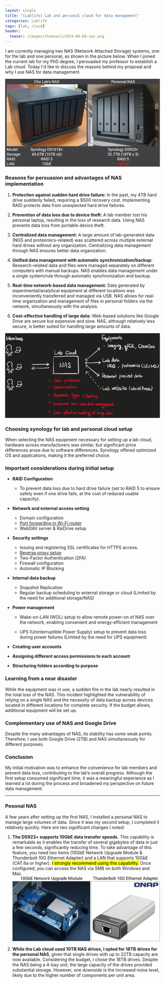 ```yaml
---
layout: single
title: "[Lablife] Lab and personal cloud for data management"
categories: Lablife
tags: [lab, cloud]
header:
  teaser: /images/thumnail/2024-08-04-nas.png
---
```


I am currently managing two NAS (Network Attached Storage) systems, one for the lab and one personal, as shown in the picture below. When I joined the current lab for my PhD degree, I persuaded my professor to establish a Lab cloud. Today I'd like to discuss the reasons behind my proposal and why I use NAS for data management.

![240803_NAS.jpg](../../images/2024-08-04-nas/c223728bec3695fd122b3534216e6d035c59623d.jpg)

### Reasons for persuasion and advantages of NAS implementation

1. **Protection against sudden hard drive failure:**
   In the past, my 4TB hard drive suddenly failed, requiring a $500 recovery cost. Implementing RAID protects data from unexpected hard drive failures.

2. **Prevention of data loss due to device theft:**
   A lab member lost his personal laptop, resulting in the loss of research data. Using NAS prevents data loss from portable device theft.

3. **Centralized data management:**
   A large amount of lab-generated data (NGS and proteomics-related) was scattered across multiple external hard drives without any organization. Centralizing data management through NAS ensures better data organization.

4. **Unified data management with automatic synchronization/backup:**
   Research-related data and files were managed separately on different computers with manual backups. NAS enables data management under a single system/rule through automatic synchronization and backup.

5. **Real-time network-based data management:**
   Data generated by experimental/analytical equipment at different locations was inconveniently transferred and managed via USB. NAS allows for real-time organization and management of files in personal folders via the network, simultaneously with the analysis.

6. **Cost-effective handling of large data:**
   Web-based solutions like Google Drive are secure but expensive and slow. NAS, although relatively less secure, is better suited for handling large amounts of data.

![](../../images/2024-08-04-nas/2024-08-05-00-19-17-image.png) 

### Choosing synology for lab and personal cloud setup

When selecting the NAS equipment necessary for setting up a lab cloud, hardware across manufacturers was similar, but significant price differences arose due to software differences. Synology offered optimized OS and applications, making it the preferred choice.

### Important considerations during initial setup

- **RAID Configuration** 
  
  - To prevent data loss due to hard drive failure (set to RAID 5 to ensure safety even if one drive fails, at the cost of reduced usable capacity).

- **Network and external access setting**
  
  - Domain configuration
  - [Port forwarding in Wi-Fi router](https://www.youtube.com/watch?v=pHQaOqkAo48)
  - WebDAV server & RaiDrive setup

- **Security settings**
  
  - Issuing and registering SSL certificates for HTTPS access.
  - [Reverse proxy setup](https://www.youtube.com/watch?v=5j_vXgXkk7k&t=492s)
  - Two-Factor Authentication (2FA)
  - Firewall configuration
  - Automatic IP Blocking

- **Internal data backup**
  
  - Snapshot Replication
  - Regular backup scheduling to external storage or cloud (Limited by the need for additional storage/NAS)

- **Power management**
  
  - Wake-on-LAN (WOL) setup to allow remote power-on of NAS over the network, enabling convenient and energy-efficient management
  
  - UPS (Uninterruptible Power Supply) setup to prevent data loss during power failures (Limited by the need for UPS equipment)

- **Creating user accounts**

- **Assigning different access permissions to each account**

- **Structuring folders according to purpose**

### Learning from a near disaster

While the equipment was in use, a sudden fire in the lab nearly resulted in the total loss of the NAS. This incident highlighted the vulnerability of relying on a single NAS and the necessity of data backup across devices located in different locations for complete security. If the budget allows, additional equipment will be set up.

### Complementary use of NAS and Google Drive

Despite the many advantages of NAS, its stability has some weak points. Therefore, I use both Google Drive (2TB) and NAS simultaneously for different purposes.

### Conclusion

My initial motivation was to enhance the convenience for lab members and prevent data loss, contributing to the lab’s overall progress. Although the first setup consumed significant time, it was a meaningful experience as I learned a lot during the process and broadened my perspective on future data management.

---

### Pesonal NAS

A few years after setting up the first NAS, I installed a personal NAS to manage large volumes of data. Since it was my second setup, I completed it relatively quickly. Here are two significant changes I noted:

1. **The DS923+ supports 10GbE data transfer speeds.** This capability is remarkable as it enables the transfer of several gigabytes of data in just a few seconds, significantly reducing time. To take advantage of this feature, you need two items (10GbE Network Upgrade Module & Thunderbolt 10G Ethernet Adapter) and a LAN that supports 10GbE (CAT.6a or higher). <mark>I strongly recommend using this capability.</mark> Once configured, you can access the NAS via SMB on both Windows and Mac.![Untitled-1.jpg](../../images/2024-08-04-nas/787246ef2bd4c1b8f0938c06f166c99e2f18ace6.jpg)

2. **While the Lab cloud used 10TB NAS drives, I opted for 18TB drives for the personal NAS**, given that single drives with up to 22TB capacity are now available. Considering the budget, I chose the 18TB drives. Despite the NAS being a 4-bay unit, the large capacity of the drives provided substantial storage. However, one downside is the increased noise level, likely due to the higher number of components per unit area.